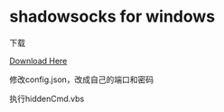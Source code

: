# shadowsocks for windows

下载

<a href="https://github.com/mospring001/shadowsocks-windows/blob/master/shadowsocks-windows.zip">Download Here</a>

修改config.json，改成自己的端口和密码

执行hiddenCmd.vbs
